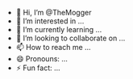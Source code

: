 - 👋 Hi, I’m @TheMogger
- 👀 I’m interested in ...
- 🌱 I’m currently learning ...
- 💞️ I’m looking to collaborate on ...
- 📫 How to reach me ...
- 😄 Pronouns: ...
- ⚡ Fun fact: ...

<!---
TheMogger/TheMogger is a ✨ special ✨ repository because its `README.md` (this file) appears on your GitHub profile.
You can click the Preview link to take a look at your changes.
--->

